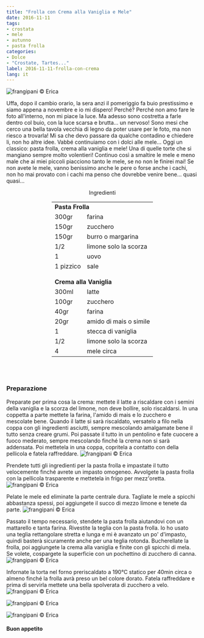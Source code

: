 ```yaml
---
title: "Frolla con Crema alla Vaniglia e Mele"
date: 2016-11-11
tags:
- crostata
- mele
- autunno
- pasta frolla
categories:
- Dolce
- "Crostate, Tartes..."
label: 2016-11-11-frolla-con-crema
lang: it
---
```

![](header.jpg "frangipani © Erica")

Uffa, dopo il cambio orario, la sera anzi il pomeriggio fa buio prestissimo e siamo appena a novembre e io mi dispero! Perché? Perché non amo fare le foto all'interno, non mi piace la luce. Ma adesso sono costretta a farle dentro col buio, con la luce scarsa e brutta... un nervoso! Sono mesi che cerco una bella tavola vecchia di legno da poter usare per le foto, ma non riesco a trovarla! Mi sa che devo passare da qualche contadino e chiedere li, non ho altre idee. Vabbé continuiamo con i dolci alle mele... Oggi un classico: pasta frolla, crema alla vaniglia e mele! Una di quelle torte che si mangiano sempre molto volentieri! Continuo così a smaltire le mele e meno male che ai miei piccoli piacciono tanto le mele, se no non le finirei mai! Se non avete le mele, vanno benissimo anche le pere o forse anche i cachi, non ho mai provato con i cachi ma penso che dovrebbe venire bene... quasi quasi...

<div id="wrapper" style="text-align: center">
  <div id="yourdiv" style="display: inline-block;">
    <div class="ingredients">
      <div class="ingredients-title">Ingredienti</div>
      <table>
        <tbody>
          <tr>
            <td colspan="2"><b>Pasta Frolla</b></td>
          </tr>
          <tr>
            <td>300gr</td>
            <td>farina</td>
          </tr>
          <tr>
            <td>150gr</td>
            <td>zucchero</td>
          </tr>
          <tr>
            <td>150gr</td>
            <td>burro o margarina</td>
          </tr>
          <tr>
            <td>1/2</td>
            <td>limone solo la scorza</td>
          </tr>
          <tr>
            <td>1</td>
            <td>uovo</td>
          </tr>
          <tr>
            <td>1 pizzico</td>
            <td>sale</td>
          </tr>
          <tr style="height: 15px;"></tr>
          <tr>          
            <td colspan="2"><b>Crema alla Vaniglia</b></td>
          </tr>
          <tr>
            <td>300ml</td>
            <td>latte</td>
          </tr>
          <tr>
            <td>100gr</td>
            <td>zucchero</td>
          </tr>
          <tr>
            <td>40gr</td>
            <td>farina</td>
          </tr>
          <tr>
            <td>20gr</td>
            <td>amido di mais o simile</td>
          </tr>
          <tr>
            <td>1</td>
            <td>stecca di vaniglia</td>
          </tr>
          <tr>
            <td>1/2</td>
            <td>limone solo la scorza</td>
          </tr>
          <tr>
            <td>4</td>
            <td>mele circa</td>
          </tr>
        </tbody>
      </table>
      <br></br>
    </div>
  </div>
</div>


<h3>
  <font color="grey">
    <i class="fa-solid fa-gears"></i>
  </font> Preparazione
</h3>

Preparate per prima cosa la crema: mettete il latte a riscaldare con i semini della vaniglia e la scorza del limone, non deve bollire, solo riscaldarsi. In una coppetta a parte mettete la farina, l'amido di mais e lo zucchero e mescolate bene. Quando il latte si sarà riscaldato, versatelo a filo nella coppa con gli ingredienti asciutti, sempre mescolando amalgamate bene il tutto senza creare grumi. Poi passate il tutto in un pentolino e fate cuocere a fuoco mederato, sempre mescolando finché la crema non si sarà addensata. Poi mettetela in una coppa, copritela a contatto con della pellicola e fatela raffreddare.
![](crema.jpg "frangipani © Erica")

Prendete tutti gli ingredienti per la pasta frolla e impastate il tutto velocemente finché avrete un impasto omogeneo. Avvolgete la pasta frolla con la pellicola trasparente e mettetela in frigo per mezz'oretta.
![](frolla.jpg "frangipani © Erica")

Pelate le mele ed eliminate la parte centrale dura. Tagliate le mele a spicchi abbastanza spessi, poi aggiungete il succo di mezzo limone e tenete da parte.
![](mele.jpg "frangipani © Erica")

Passato il tempo necessario, stendete la pasta frolla aiutandovi con un mattarello e tanta farina. Rivestite la teglia con la pasta frolla. Io ho usato una teglia rettangolare stretta e lunga e mi è avanzato un po' d'impasto, quindi basterà sicuramente anche per una teglia rotonda. Bucherellate la frolla, poi aggiungete la crema alla vaniglia e finite con gli spicchi di mela. Se volete, cospargete la superficie con un pochettino di zucchero di canna.
![](teglia.jpg "frangipani © Erica")

Infornate la torta nel forno preriscaldato a 190°C statico per 40min circa o almeno finché la frolla avrà preso un bel colore dorato. Fatela raffreddare e prima di servirla mettete una bella spolverata di zucchero a velo.
![](risultato1.jpg "frangipani © Erica")

![](risultato2.jpg "frangipani © Erica")

![](risultato3.jpg "frangipani © Erica")


<h4>Buon appetito
  <font color="red">
    <i class="fa-regular fa-face-smile"></i>
  </font>
</h4>
